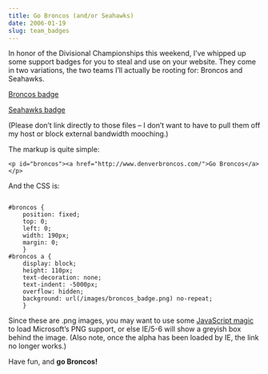 ```yaml
---
title: Go Broncos (and/or Seahawks)
date: 2006-01-19
slug: team_badges
---
```

<p>In honor of the Divisional Championships this weekend, I&#8217;ve whipped up some support badges for you to steal and use on your website. They come in two variations, the two teams I&#8217;ll actually be rooting for: Broncos and Seahawks.</p>

<p><a href="http://www.seansperte.com/images/broncos_badge.png">Broncos badge</a></p>

<p><a href="http://www.seansperte.com/images/seahawks_badge.png">Seahawks badge</a></p>

<p>(Please don&#8217;t link directly to those files &#8211; I don&#8217;t want to have to pull them off my host or block external bandwidth mooching.)</p>

<p>The markup is quite simple:</p>

<pre><code>&lt;p id="broncos"&gt;&lt;a href="http://www.denverbroncos.com/"&gt;Go Broncos&lt;/a&gt;&lt;/p&gt;
</code></pre>

<p>And the CSS is:</p>

<pre><code>
#broncos &#123;
    position: fixed;
    top: 0;
    left: 0;
    width: 190px;
    margin: 0;
    &#125;
#broncos a &#123;
    display: block;
    height: 110px;
    text-decoration: none;
    text-indent: -5000px;
    overflow: hidden;
    background: url(/images/broncos_badge.png) no-repeat;
    &#125;
</code></pre>

<p>Since these are .png images, you may want to use some <a href="http://allinthehead.com/retro/69/sleight-of-hand">JavaScript magic</a> to load Microsoft&#8217;s PNG support, or else IE/5-6 will show a greyish box behind the image. (Also note, once the alpha has been loaded by IE, the link no longer works.)</p>

<p>Have fun, and <strong>go Broncos!</strong></p>